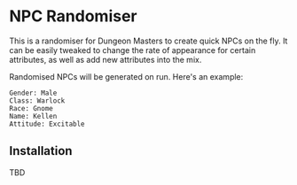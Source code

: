 # NPC Randomiser

This is a randomiser for Dungeon Masters to create quick NPCs on the fly. It can be easily tweaked to change the rate of appearance for certain attributes, as well as add new attributes into the mix. 

Randomised NPCs will be generated on run. Here's an example:
```
Gender: Male
Class: Warlock
Race: Gnome
Name: Kellen
Attitude: Excitable
```

## Installation
TBD
